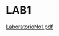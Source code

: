 # LAB1
[LaboratorioNo1.pdf](https://github.com/AaronChiriboga/LAB1/files/9991306/LaboratorioNo1.pdf)
